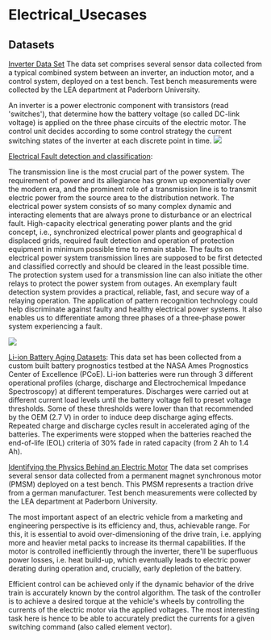 # Electrical_Usecases

## Datasets

[Inverter Data Set](https://www.kaggle.com/datasets/stender/inverter-data-set)
The data set comprises several sensor data collected from a typical combined system between an inverter, an induction motor, and a control system, deployed on a test bench.
Test bench measurements were collected by the LEA department at Paderborn University.

An inverter is a power electronic component with transistors (read 'switches'), that determine how the battery voltage (so called DC-link voltage) is applied on the three phase circuits of the electric motor.
The control unit decides according to some control strategy the current switching states of the inverter at each discrete point in time.
<img src="https://www.googleapis.com/download/storage/v1/b/kaggle-user-content/o/inbox%2F642765%2Fff29577cce2f7018785f91a5d1a3805c%2FScreenshot%20from%202020-10-27%2011-39-16.png?generation=1603795173235540&alt=media">

[Electrical Fault detection and classification](https://www.kaggle.com/datasets/esathyaprakash/electrical-fault-detection-and-classification):

The transmission line is the most crucial part of the power system. The requirement of power and its allegiance has grown up exponentially over the modern era, and the prominent role of a transmission line is to transmit electric power from the source area to the distribution network. The electrical power system consists of so many complex dynamic and interacting elements that are always prone to disturbance or an electrical fault.
High-capacity electrical generating power plants and the grid concept, i.e., synchronized electrical power plants and geographical d displaced grids, required fault detection and operation of protection equipment in minimum possible time to remain stable. The faults on electrical power system transmission lines are supposed to be first detected and classified correctly and should be cleared in the least possible time. The protection system used for a transmission line can also initiate the other relays to protect the power system from outages. An exemplary fault detection system provides a practical, reliable, fast, and secure way of a relaying operation. The application of pattern recognition technology could help discriminate against faulty and healthy electrical power systems. It also enables us to differentiate among three phases of a three-phase power system experiencing a fault.

<img src='https://github.com/KingArthur000/Electrical-Fault-detection-and-classification/blob/main/pics/power%20system.png?raw=true'>

[Li-ion Battery Aging Datasets](https://data.nasa.gov/dataset/Li-ion-Battery-Aging-Datasets/uj5r-zjdb):
This data set has been collected from a custom built battery prognostics testbed at the NASA Ames Prognostics Center of Excellence (PCoE). Li-ion batteries were run through 3 different operational profiles (charge, discharge and Electrochemical Impedance Spectroscopy) at different temperatures. Discharges were carried out at different current load levels until the battery voltage fell to preset voltage thresholds. Some of these thresholds were lower than that recommended by the OEM (2.7 V) in order to induce deep discharge aging effects. Repeated charge and discharge cycles result in accelerated aging of the batteries. The experiments were stopped when the batteries reached the end-of-life (EOL) criteria of 30% fade in rated capacity (from 2 Ah to 1.4 Ah). <br>

[Identifying the Physics Behind an Electric Motor](https://www.kaggle.com/datasets/hankelea/system-identification-of-an-electric-motor)
The data set comprises several sensor data collected from a permanent magnet synchronous motor (PMSM) deployed on a test bench. This PMSM represents a traction drive from a german manufacturer. Test bench measurements were collected by the LEA department at Paderborn University.

The most important aspect of an electric vehicle from a marketing and engineering perspective is its efficiency and, thus, achievable range.
For this, it is essential to avoid over-dimensioning of the drive train, i.e. applying more and heavier metal packs to increase its thermal capabilities.
If the motor is controlled inefficiently through the inverter, there'll be superfluous power losses, i.e. heat build-up, which eventually leads to electric power derating during operation and, crucially, early depletion of the battery.

Efficient control can be achieved only if the dynamic behavior of the drive train is accurately known by the control algorithm.
The task of the controller is to achieve a desired torque at the vehicle's wheels by controlling the currents of the electric motor via the applied voltages.
The most interesting task here is hence to be able to accurately predict the currents for a given switching command (also called element vector).

